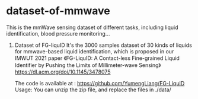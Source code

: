 # dataset-of-mmwave
This is the mmWave sensing dataset of different tasks, including liquid identification, blood pressure monitoring... 

1. Dataset of FG-liquID
It's the 3000 samples dataset of 30 kinds of liquids for mmwave-based liquid identification, which is proposed in our IMWUT 2021 paper 《FG-LiquID: A Contact-less Fine-grained Liquid Identifier by Pushing the Limits of Millimeter-wave Sensing》 https://dl.acm.org/doi/10.1145/3478075

   The code is available at : https://github.com/YumengLiang/FG-LiquID
    Usage: You can unzip the zip file, and replace the files in ./data/ 

